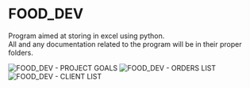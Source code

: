# FOOD_DEV
Program aimed at storing in excel using python.<br>
All and any documentation related to the program will be in their proper folders.

<img src='https://user-images.githubusercontent.com/100146657/159002929-59d39801-448b-43d4-a8a3-a87f3df912dd.png' alt="FOOD_DEV - PROJECT GOALS">
<img src='https://user-images.githubusercontent.com/100146657/159003051-e2424812-61c4-4997-a0e5-73bb65ca5a62.png' alt="FOOD_DEV - ORDERS LIST">
<img src='https://user-images.githubusercontent.com/100146657/159002758-0f85e57a-4f56-46de-abfb-c45529535b24.png' alt="FOOD_DEV - CLIENT LIST">
